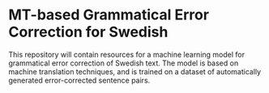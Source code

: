 # MT-based Grammatical Error Correction for Swedish

This repository will contain resources for a machine learning model for grammatical error correction of Swedish text. The model is based on machine translation techniques, and is trained on a dataset of automatically generated error-corrected sentence pairs.
